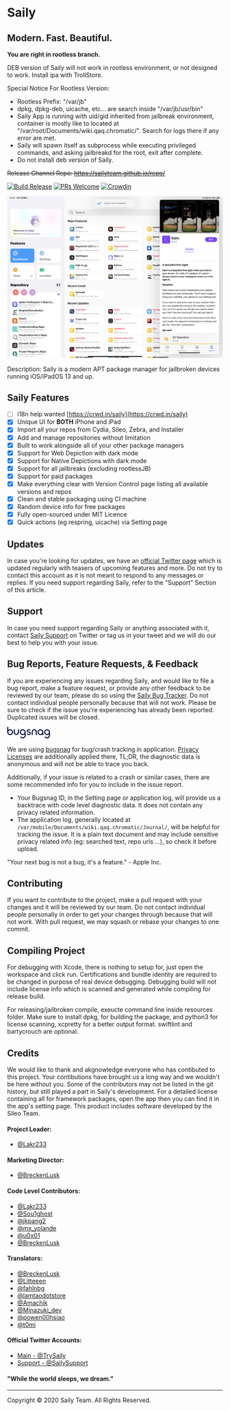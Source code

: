 # Saily

## Modern. Fast. Beautiful.

**You are right in rootless branch.**

DEB version of Saily will not work in rootless environment, or not designed to work. Install ipa with TrollStore.

Special Notice For Rootless Version:
- Rootless Prefix: "/var/jb"
- dpkg, dpkg-deb, uicache, etc... are search inside "/var/jb/usr/bin"
- Saily App is running with uid/gid inherited from jailbreak environment, container is mostly like to located at "/var/root/Documents/wiki.qaq.chromatic/". Search for logs there if any error are met.
- Saily will spawn itself as subprocess while executing privileged commands, and asking jailbreakd for the root, exit after complete.
- Do not install deb version of Saily.

~~Release Channel Repo: https://sailyteam.github.io/repo/~~

[![Build Release](https://github.com/SailyTeam/Saily/actions/workflows/build.yml/badge.svg)](https://github.com/SailyTeam/Saily/actions/workflows/build.yml)
[![PRs Welcome](https://img.shields.io/badge/PRs-welcome-brightgreen.svg)](https://github.com/SailyTeam/Saily/pulls)
[![Crowdin](https://badges.crowdin.net/saily/localized.svg)](https://crwd.in/saily)

![Preview](Resources/main.jpeg)

Description: Saily is a modern APT package manager for jailbroken devices running iOS/iPadOS 13 and up.

## Saily Features

- [ ] i18n help wanted [https://crwd.in/saily](https://crwd.in/saily)
- [x] Unique UI for **BOTH** iPhone and iPad
- [x] Import all your repos from Cydia, Sileo, Zebra, and Installer
- [x] Add and manage repositories without limitation
- [x] Built to work alongside all of your other package managers
- [x] Support for Web Depiction with dark mode
- [x] Support for Native Depictions with dark mode
- [x] Support for all jailbreaks (excluding rootlessJB)
- [x] Support for paid packages
- [x] Make everything clear with Version Control page listing all available versions and repos
- [x] Clean and stable packaging using CI machine
- [x] Random device info for free packages
- [x] Fully open-sourced under MIT Licence
- [x] Quick actions (eg respring, uicache) via Setting page

## Updates

In case you're looking for updates, we have an [official Twitter page](https://twitter.com/TrySaily) which is updated regularly with teasers of upcoming features and more. Do not try to contact this account as it is not meant to respond to any messages or replies. If you need support regarding Saily, refer to the "Support" Section of this article.

## Support

In case you need support regarding Saily or anything associated with it, contact [Saily Support](https://twitter.com/SailySupport) on Twitter or tag us in your tweet and we will do our best to help you with your issue.

## Bug Reports, Feature Requests, & Feedback

If you are experiencing any issues regarding Saily, and would like to file a bug report, make a feature request, or provide any other feedback to be reviewed by our team, please do so using the [Saily Bug Tracker](https://github.com/SailyTeam/Saily/issues). Do not contact individual people personally because that will not work. Please be sure to check if the issue you're experiencing has already been reported. Duplicated issues will be closed.

[<img src="Resources/bugsnag.png" alt="" width="100"/>](https://www.bugsnag.com)

We are using [bugsnag](https://www.bugsnag.com/) for bug/crash tracking in application. [Privacy Licenses](https://docs.bugsnag.com/platforms/ios/appstore-privacy/) are additionally applied there, TL;DR, the diagnostic data is anonymous and will not be able to trace you back.

Additionally, if your issue is related to a crash or similar cases, there are some recommended info for you to include in the issue report.

- Your Bugsnag ID, in the Setting page or application log, will provide us a backtrace with code level diagnostic data. It does not contain any privacy related information.
- The application log, generally located at `/var/mobile/Documents/wiki.qaq.chromatic/Journal/`, will be helpful for tracking the issue. It is a plain text document and may include sensitive privacy related info (eg: searched text, repo urls ...), so check it before upload.

"Your next bug is not a bug, it's a feature." - Apple Inc.

## Contributing

If you want to contribute to the project, make a pull request with your changes and it will be reviewed by our team. Do not contact individual people personally in order to get your changes through because that will not work. With pull request, we may squash or rebase your changes to one commit.

## Compiling Project

For debugging with Xcode, there is nothing to setup for, just open the workspace and click run. Certifications and bundle identity are required to be changed in purpose of real device debugging. Debugging build will not include license info which is scanned and generated while compiling for release build.

For releasing/jailbroken compile, exeucte command line inside resources folder. Make sure to install dpkg, for building the package, and python3 for license scanning, xcpretty for a better output format. swiftlint and bartycrouch are optional.

## Credits

We would like to thank and akgnowledge everyone who has contibuted to this project. Your contibutions have brought us a long way and we wouldn't be here without you. Some of the contributors may not be listed in the git history, but still played a part in Saily's development. For a detailed license containing all for framework packages, open the app then you can find it in the app's setting page. This product includes software developed by the Sileo Team.

#### Project Leader: 
- [@Lakr233](https://twitter.com/Lakr233)

#### Marketing Director:
- [@BreckenLusk](https://twitter.com/BreckenLusk)

#### Code Level Contributors:
- [@Lakr233](https://twitter.com/Lakr233)
- [@Sou1ghost](https://twitter.com/Sou1gh0st)
- [@jkpang2](https://twitter.com/jkpang2)
- [@mx_yolande](https://twitter.com/mx_yolande)
- [@u0x01](https://twitter.com/u0x01)
- [@BreckenLusk](https://twitter.com/BreckenLusk)

#### Translators:
- [@BreckenLusk](https://twitter.com/BreckenLusk)
- [@Litteeen](https://twitter.com/Litteeen)
- [@fahlnbg](https://twitter.com/fahlnbg)
- [@lamtaodotstore](https://twitter.com/lamtaodotstore)
- [@Amachik](https://twitter.com/Amachik2)
- [@Minazuki_dev](https://twitter.com/Minazuki_dev)
- [@powen00hsiao](https://twitter.com/powen00hsiao)
- [@t0mi](https://twitter.com/t0mi292)

#### Official Twitter Accounts:
- [Main - @TrySaily](https://twitter.com/TrySaily)
- [Support - @SailySupport](https://twitter.com/SailySupport)  

#### "While the world sleeps, we dream."

---

Copyright © 2020 Saily Team. All Rights Reserved.
